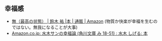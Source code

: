 ## 幸福感
- [無（最高の状態） | 鈴木 祐 |本 | 通販 | Amazon](https://www.amazon.co.jp/%E7%84%A1-%E6%9C%80%E9%AB%98%E3%81%AE%E7%8A%B6%E6%85%8B-%E9%88%B4%E6%9C%A8-%E7%A5%90/dp/4295405809?__mk_ja_JP=%E3%82%AB%E3%82%BF%E3%82%AB%E3%83%8A&crid=J1PXADX82UJ1&dchild=1&keywords=%E7%84%A1&qid=1635583142&sprefix=%E7%84%A1,aps,196&sr=8-1&linkCode=sl1&tag=yuchrszk-22&linkId=ff73f9f1b58472e644ca4dceac7b9ece&language=ja_JP&ref_=as_li_ss_tl)
(物質か快楽が幸福を生むのではない。無我になることが大事)
- [Amazon.co.jp: 水木サンの幸福論 (角川文庫 み 18-51) : 水木 しげる: 本](https://www.amazon.co.jp/%E6%B0%B4%E6%9C%A8%E3%82%B5%E3%83%B3%E3%81%AE%E5%B9%B8%E7%A6%8F%E8%AB%96-%E8%A7%92%E5%B7%9D%E6%96%87%E5%BA%AB-%E6%B0%B4%E6%9C%A8-%E3%81%97%E3%81%92%E3%82%8B/dp/4041929199)

